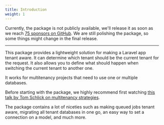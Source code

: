 ```yaml
---
title: Introduction
weight: 1
---
```


Currently, the package is not publicly available, we'll release it as soon as we reach [75 sponsors on GitHub](https://github.com/sponsors/spatie). We are still polishing the package, so some things might change in the final release.

---

This package provides a lightweight solution for making a Laravel app tenant aware. It can determine which tenant should be the current tenant for the request. It also allows you to define what should happen when switching the current tenant to another one.

It works for multitenancy projects that need to use one or multiple databases.

Before starting with the package, we highly recommend first watching [this talk by Tom Schlick on multitenancy strategies](https://tomschlick.com/2017/07/25/laracon-2017-multi-tenancy-talk/).

The package contains a lot of niceties such as making queued jobs tenant aware, migrating all tenant databases in one go, an easy way to set a connection on a model, and much more.
 
